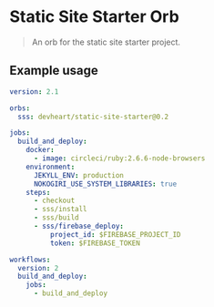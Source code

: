 # Static Site Starter Orb
> An orb for the static site starter project.

## Example usage
```yaml
version: 2.1

orbs:
  sss: devheart/static-site-starter@0.2

jobs:
  build_and_deploy:
    docker:
      - image: circleci/ruby:2.6.6-node-browsers
    environment:
      JEKYLL_ENV: production
      NOKOGIRI_USE_SYSTEM_LIBRARIES: true
    steps:
      - checkout
      - sss/install
      - sss/build
      - sss/firebase_deploy:
          project_id: $FIREBASE_PROJECT_ID
          token: $FIREBASE_TOKEN

workflows:
  version: 2
  build_and_deploy:
    jobs:
      - build_and_deploy
```
